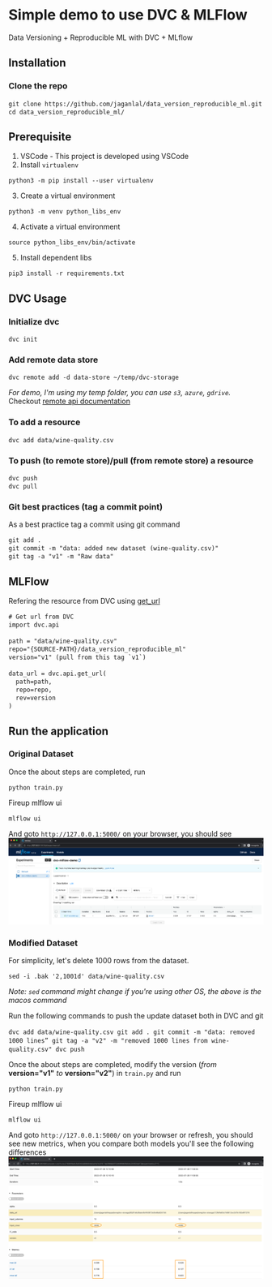 # Simple demo to use DVC & MLFlow
Data Versioning + Reproducible ML with DVC + MLflow

## Installation

### Clone the repo
```
git clone https://github.com/jaganlal/data_version_reproducible_ml.git
cd data_version_reproducible_ml/
```
## Prerequisite
1. VSCode - This project is developed using VSCode
2. Install `virtualenv` 
  ```
  python3 -m pip install --user virtualenv
  ```
3. Create a virtual environment
  ```
  python3 -m venv python_libs_env
  ```
4. Activate a virtual environment
  ```
  source python_libs_env/bin/activate
  ```

5. Install dependent libs
  ```
  pip3 install -r requirements.txt
  ```

## DVC Usage

### Initialize dvc
  ```
  dvc init
  ```
### Add remote data store
  ```
  dvc remote add -d data-store ~/temp/dvc-storage
  ```

*For demo, I'm using my temp folder, you can use `s3`, `azure`, `gdrive`.*
Checkout [remote api documentation](https://dvc.org/doc/command-reference/remote)
### To add a resource
  ```
  dvc add data/wine-quality.csv
  ```

### To push (to remote store)/pull (from remote store) a resource
  ```
  dvc push
  dvc pull
  ```

### Git best practices (tag a commit point)
As a best practice tag a commit using git command
  ```
  git add .
  git commit -m "data: added new dataset (wine-quality.csv)"
  git tag -a "v1" -m "Raw data"
  ```


## MLFlow
Refering the resource from DVC using [get_url](https://dvc.org/doc/api-reference/get_url)
  ```
  # Get url from DVC
  import dvc.api

  path = "data/wine-quality.csv"
  repo="{SOURCE-PATH}/data_version_reproducible_ml"
  version="v1" (pull from this tag `v1`)
  
  data_url = dvc.api.get_url(
    path=path,
    repo=repo,
    rev=version
  )
  ```


## Run the application

### Original Dataset
Once the about steps are completed, run
  ```
  python train.py
  ```

Fireup mlflow ui
  ```
  mlflow ui
  ```
And goto `http://127.0.0.1:5000/` on your browser, you should see
![mlflow-ui](images/mlflow-ui.png)

### Modified Dataset
For simplicity, let's delete 1000 rows from the dataset.
  ```
  sed -i .bak '2,1001d' data/wine-quality.csv
  ```
*Note: `sed` command might change if you're using other OS, the above is the macos command*

Run the following commands to push the update dataset both in DVC and git

  ``
  dvc add data/wine-quality.csv
  git add .
  git commit -m "data: removed 1000 lines”
  git tag -a "v2" -m "removed 1000 lines from wine-quality.csv"
  dvc push
  ``

Once the about steps are completed, modify the version (*from* **version="v1"** *to* **version="v2"**) in `train.py` and run
  ```
  python train.py
  ```

Fireup mlflow ui
  ```
  mlflow ui
  ```
And goto `http://127.0.0.1:5000/` on your browser or refresh, you should see new metrics, when you compare both models you'll see the following differences
![comparison](images/comparison.png)